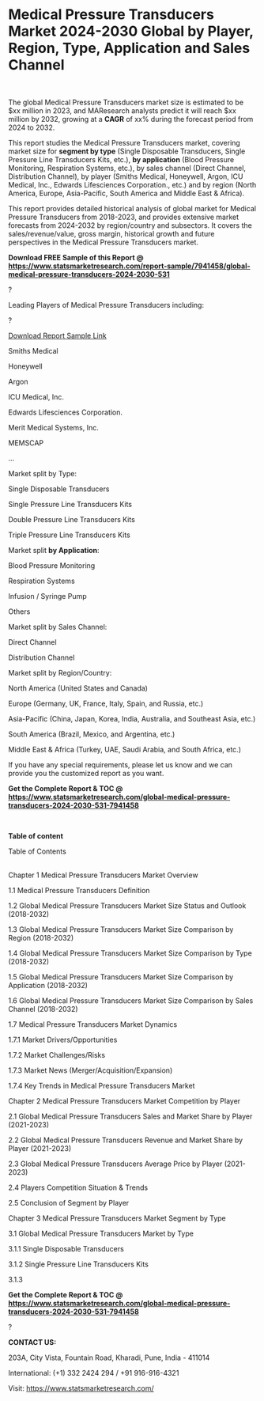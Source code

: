 <h1>Medical Pressure Transducers Market 2024-2030 Global by Player, Region, Type, Application and Sales Channel</h1><br/><p>The global Medical Pressure Transducers market size is estimated to be $xx million in 2023, and MAResearch analysts predict it will reach $xx million by 2032, growing at a <strong>CAGR</strong> of xx% during the forecast period from 2024 to 2032.</p>
 
 
 
 <p>This report studies the Medical Pressure Transducers market, covering market size for <strong>segment by type</strong> (Single Disposable Transducers, Single Pressure Line Transducers Kits, etc.), <strong>by application</strong> (Blood Pressure Monitoring, Respiration Systems, etc.), by sales channel (Direct Channel, Distribution Channel), by player (Smiths Medical, Honeywell, Argon, ICU Medical, Inc., Edwards Lifesciences Corporation., etc.) and by region (North America, Europe, Asia-Pacific, South America and Middle East & Africa).</p>
 
 
 
 <p>This report provides detailed historical analysis of global market for Medical Pressure Transducers from 2018-2023, and provides extensive market forecasts from 2024-2032 by region/country and subsectors. It covers the sales/revenue/value, gross margin, historical growth and future perspectives in the Medical Pressure Transducers market.</p>
 
 
 
 <div><b>Download FREE Sample of this Report @ <a href="https://www.statsmarketresearch.com/download-free-sample/7941458/global-medical-pressure-transducers-2024-2030-531">https://www.statsmarketresearch.com/report-sample/7941458/global-medical-pressure-transducers-2024-2030-531</a></b></div>
 
 
 
 <p>? </p>
 
 
 
 <p>Leading Players of Medical Pressure Transducers including:</p>
 
 
 
 <p>? </p>
 
 
 
 <p><a href="https://www.statsmarketresearch.com/download-free-sample/7941458/global-medical-pressure-transducers-2024-2030-531">Download Report Sample Link</a></p>
 
 
 
 <p>Smiths Medical</p>
 
 
 
 <p>Honeywell</p>
 
 
 
 <p>Argon</p>
 
 
 
 <p>ICU Medical, Inc.</p>
 
 
 
 <p>Edwards Lifesciences Corporation.</p>
 
 
 
 <p>Merit Medical Systems, Inc.</p>
 
 
 
 <p>MEMSCAP</p>
 
 
 
 <p>...</p>
 
 
 
 <p>Market split by Type:</p>
 
 
 
 <p>Single Disposable Transducers</p>
 
 
 
 <p>Single Pressure Line Transducers Kits</p>
 
 
 
 <p>Double Pressure Line Transducers Kits</p>
 
 
 
 <p>Triple Pressure Line Transducers Kits</p>
 
 
 
 <p>Market split <strong>by Application</strong>:</p>
 
 
 
 <p>Blood Pressure Monitoring</p>
 
 
 
 <p>Respiration Systems</p>
 
 
 
 <p>Infusion / Syringe Pump</p>
 
 
 
 <p>Others</p>
 
 
 
 <p>Market split by Sales Channel:</p>
 
 
 
 <p>Direct Channel</p>
 
 
 
 <p>Distribution Channel</p>
 
 
 
 <p>Market split by Region/Country:</p>
 
 
 
 <p>North America (United States and Canada)</p>
 
 
 
 <p>Europe (Germany, UK, France, Italy, Spain, and Russia, etc.)</p>
 
 
 
 <p>Asia-Pacific (China, Japan, Korea, India, Australia, and Southeast Asia, etc.)</p>
 
 
 
 <p>South America (Brazil, Mexico, and Argentina, etc.)</p>
 
 
 
 <p>Middle East & Africa (Turkey, UAE, Saudi Arabia, and South Africa, etc.)</p>
 
 
 
 <p>If you have any special requirements, please let us know and we can provide you the customized report as you want.</p>
 
 
 
 <div><b>Get the Complete Report & TOC @ <a href="https://www.statsmarketresearch.com/global-medical-pressure-transducers-2024-2030-531-7941458">https://www.statsmarketresearch.com/global-medical-pressure-transducers-2024-2030-531-7941458</a></b></div>
 
 
 
 <p><br />
 
 <b>Table of content</b></p>
 
 
 
 <p>Table of Contents<br />
 
 <br />
 
 Chapter 1 Medical Pressure Transducers Market Overview<br />
 
 1.1 Medical Pressure Transducers Definition<br />
 
 1.2 Global Medical Pressure Transducers Market Size Status and Outlook (2018-2032)<br />
 
 1.3 Global Medical Pressure Transducers Market Size Comparison by Region (2018-2032)<br />
 
 1.4 Global Medical Pressure Transducers Market Size Comparison by Type (2018-2032)<br />
 
 1.5 Global Medical Pressure Transducers Market Size Comparison by Application (2018-2032)<br />
 
 1.6 Global Medical Pressure Transducers Market Size Comparison by Sales Channel (2018-2032)<br />
 
 1.7 Medical Pressure Transducers Market Dynamics<br />
 
 1.7.1 Market Drivers/Opportunities<br />
 
 1.7.2 Market Challenges/Risks<br />
 
 1.7.3 Market News (Merger/Acquisition/Expansion)<br />
 
 1.7.4 Key Trends in Medical Pressure Transducers Market<br />
 
 Chapter 2 Medical Pressure Transducers Market Competition by Player<br />
 
 2.1 Global Medical Pressure Transducers Sales and Market Share by Player (2021-2023)<br />
 
 2.2 Global Medical Pressure Transducers Revenue and Market Share by Player (2021-2023)<br />
 
 2.3 Global Medical Pressure Transducers Average Price by Player (2021-2023)<br />
 
 2.4 Players Competition Situation & Trends<br />
 
 2.5 Conclusion of Segment by Player<br />
 
 Chapter 3 Medical Pressure Transducers Market Segment by Type<br />
 
 3.1 Global Medical Pressure Transducers Market by Type<br />
 
 3.1.1 Single Disposable Transducers<br />
 
 3.1.2 Single Pressure Line Transducers Kits<br />
 
 3.1.3</p>
 
 
 
 <div><b>Get the Complete Report & TOC @ <a href="https://www.statsmarketresearch.com/global-medical-pressure-transducers-2024-2030-531-7941458">https://www.statsmarketresearch.com/global-medical-pressure-transducers-2024-2030-531-7941458</a></b></div>
 
 
 
 <p>? </p>
 
 
 
 <p><b>CONTACT US:</b><br />
 
 203A, City Vista, Fountain Road, Kharadi, Pune, India - 411014<br />
 
 International: (+1) 332 2424 294 / +91 916-916-4321<br />
 
 Visit: <a href="https://www.statsmarketresearch.com/">https://www.statsmarketresearch.com/</a></p>